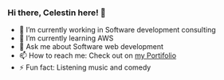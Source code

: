 ### Hi there, Celestin here! 👋

<!--
**niyoceles/niyoceles** is a ✨ _special_ ✨ repository because its `README.md` (this file) appears on your GitHub profile.
-->

- 🔭 I’m currently working in Software development consulting
- 🌱 I’m currently learning AWS 
- 💬 Ask me about Software web development
- 📫 How to reach me: Check out on [my Portifolio](https://niyoceles.github.io/celestin-niyonsaba-portifolio/)
- ⚡ Fun fact: Listening music and comedy

